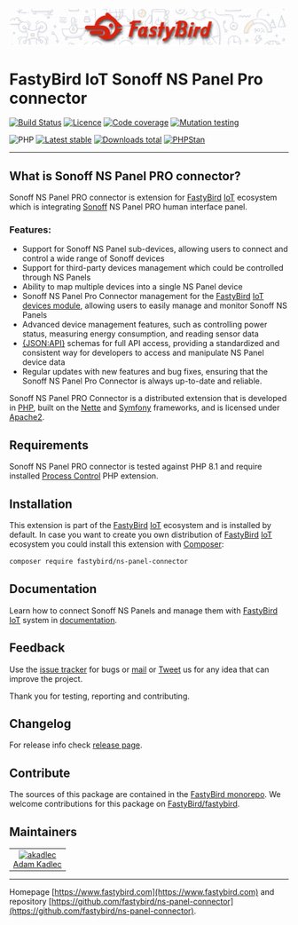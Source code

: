 <p align="center">
	<img src="https://github.com/fastybird/.github/blob/main/assets/repo_title.png?raw=true" alt="FastyBird"/>
</p>

# FastyBird IoT Sonoff NS Panel Pro connector

[![Build Status](https://img.shields.io/github/actions/workflow/status/FastyBird/ns-panel-connector/ci.yaml?style=flat-square)](https://github.com/FastyBird/ns-panel-connector/actions)
[![Licence](https://img.shields.io/github/license/FastyBird/ns-panel-connector?style=flat-square)](https://github.com/FastyBird/ns-panel-connector/blob/main/LICENSE.md)
[![Code coverage](https://img.shields.io/coverallsCoverage/github/FastyBird/ns-panel-connector?style=flat-square)](https://coveralls.io/r/FastyBird/ns-panel-connector)
[![Mutation testing](https://img.shields.io/endpoint?style=flat-square&url=https%3A%2F%2Fbadge-api.stryker-mutator.io%2Fgithub.com%2FFastyBird%2Fns-panel-connector%2Fmain)](https://dashboard.stryker-mutator.io/reports/github.com/FastyBird/ns-panel-connector/main)

![PHP](https://badgen.net/packagist/php/FastyBird/ns-panel-connector?cache=300&style=flat-square)
[![Latest stable](https://badgen.net/packagist/v/FastyBird/ns-panel-connector/latest?cache=300&style=flat-square)](https://packagist.org/packages/FastyBird/ns-panel-connector)
[![Downloads total](https://badgen.net/packagist/dt/FastyBird/ns-panel-connector?cache=300&style=flat-square)](https://packagist.org/packages/FastyBird/ns-panel-connector)
[![PHPStan](https://img.shields.io/badge/PHPStan-enabled-brightgreen.svg?style=flat-square)](https://github.com/phpstan/phpstan)

***

## What is Sonoff NS Panel PRO connector?

Sonoff NS Panel PRO connector is extension for [FastyBird](https://www.fastybird.com) [IoT](https://en.wikipedia.org/wiki/Internet_of_things) ecosystem
which is integrating [Sonoff](https://sonoff.tech) NS Panel PRO human interface panel.

### Features:

- Support for Sonoff NS Panel sub-devices, allowing users to connect and control a wide range of Sonoff devices
- Support for third-party devices management which could be controlled through NS Panels
- Ability to map multiple devices into a single NS Panel device
- Sonoff NS Panel Pro Connector management for the [FastyBird](https://www.fastybird.com) [IoT](https://en.wikipedia.org/wiki/Internet_of_things) [devices module](https://github.com/FastyBird/devices-module), allowing users to easily manage and monitor Sonoff NS Panels
- Advanced device management features, such as controlling power status, measuring energy consumption, and reading sensor data
- [{JSON:API}](https://jsonapi.org/) schemas for full API access, providing a standardized and consistent way for developers to access and manipulate NS Panel device data
- Regular updates with new features and bug fixes, ensuring that the Sonoff NS Panel Pro Connector is always up-to-date and reliable.

Sonoff NS Panel PRO Connector is a distributed extension that is developed in [PHP](https://www.php.net), built on the [Nette](https://nette.org) and [Symfony](https://symfony.com) frameworks,
and is licensed under [Apache2](http://www.apache.org/licenses/LICENSE-2.0).

## Requirements

Sonoff NS Panel PRO connector is tested against PHP 8.1 and require installed [Process Control](https://www.php.net/manual/en/book.pcntl.php) PHP extension.

## Installation

This extension is part of the [FastyBird](https://www.fastybird.com) [IoT](https://en.wikipedia.org/wiki/Internet_of_things) ecosystem and is installed by default.
In case you want to create you own distribution of [FastyBird](https://www.fastybird.com) [IoT](https://en.wikipedia.org/wiki/Internet_of_things) ecosystem you could install this extension with  [Composer](http://getcomposer.org/):

```sh
composer require fastybird/ns-panel-connector
```

## Documentation

Learn how to connect Sonoff NS Panels and manage them with [FastyBird](https://www.fastybird.com) [IoT](https://en.wikipedia.org/wiki/Internet_of_things) system
in [documentation](https://github.com/FastyBird/ns-panel-connector/wiki).

## Feedback

Use the [issue tracker](https://github.com/FastyBird/fastybird/issues) for bugs
or [mail](mailto:code@fastybird.com) or [Tweet](https://twitter.com/fastybird) us for any idea that can improve the
project.

Thank you for testing, reporting and contributing.

## Changelog

For release info check [release page](https://github.com/FastyBird/fastybird/releases).

## Contribute

The sources of this package are contained in the [FastyBird monorepo](https://github.com/FastyBird/fastybird). We welcome contributions for this package on [FastyBird/fastybird](https://github.com/FastyBird/).

## Maintainers

<table>
	<tbody>
		<tr>
			<td align="center">
				<a href="https://github.com/akadlec">
					<img alt="akadlec" width="80" height="80" src="https://avatars3.githubusercontent.com/u/1866672?s=460&amp;v=4" />
				</a>
				<br>
				<a href="https://github.com/akadlec">Adam Kadlec</a>
			</td>
		</tr>
	</tbody>
</table>

***
Homepage [https://www.fastybird.com](https://www.fastybird.com) and
repository [https://github.com/fastybird/ns-panel-connector](https://github.com/fastybird/ns-panel-connector).
